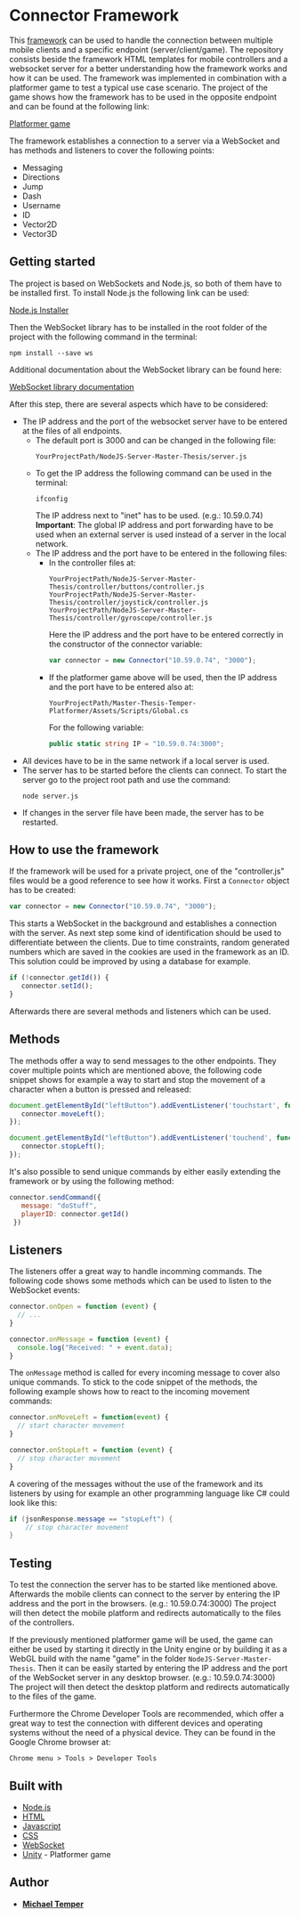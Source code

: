 # Connector Framework

This [framework](framework.js) can be used to handle the connection between multiple mobile clients and a specific endpoint (server/client/game). 
The repository consists beside the framework HTML templates for mobile controllers and
a websocket server for a better understanding how the framework works and how it can be used. The framework was implemented in combination
with a platformer game to test a typical use case scenario. The project of the game shows how the framework has to be used in the opposite endpoint and can
be found at the following link:

[Platformer game](https://github.com/TemperMichael/Master-Thesis-Temper-Platformer)

The framework establishes a connection to a server via a WebSocket and has methods and listeners to cover the following points:
* Messaging
* Directions
* Jump
* Dash
* Username
* ID
* Vector2D
* Vector3D

## Getting started

The project is based on WebSockets and Node.js, so both of them have to be installed first. To install Node.js the following link can be used:

[Node.js Installer](https://nodejs.org/en/#download)

Then the WebSocket library has to be installed in the root folder of the project with the following command in the terminal:

```
npm install --save ws
```

Additional documentation about the WebSocket library can be found here: 

[WebSocket library documentation](https://www.npmjs.com/package/ws)

After this step, there are several aspects which have to be considered:
* The IP address and the port of the websocket server have to be entered at the files of all endpoints.
  * The default port is 3000 and can be changed in the following file:
    ```
    YourProjectPath/NodeJS-Server-Master-Thesis/server.js
    ```
  * To get the IP address the following command can be used in the terminal:
    ```
    ifconfig
    ```
    The IP address next to "inet" has to be used. (e.g.: 10.59.0.74) **Important**: The global IP address and port forwarding
    have to be used when an external server is used instead of a server in the local network.
  * The IP address and the port have to be entered in the following files:
    * In the controller files at:
      ```
      YourProjectPath/NodeJS-Server-Master-Thesis/controller/buttons/controller.js
      YourProjectPath/NodeJS-Server-Master-Thesis/controller/joystick/controller.js
      YourProjectPath/NodeJS-Server-Master-Thesis/controller/gyroscope/controller.js
      ```
      Here the IP address and the port have to be entered correctly in the constructor of the connector variable:
      ```js
      var connector = new Connector("10.59.0.74", "3000");
      ```
    * If the platformer game above will be used, then the IP address and the port have to be entered also at:
      ```
      YourProjectPath/Master-Thesis-Temper-Platformer/Assets/Scripts/Global.cs
      ```
      For the following variable:
      ```cs
      public static string IP = "10.59.0.74:3000";
      ```
 * All devices have to be in the same network if a local server is used.
 * The server has to be started before the clients can connect. To start the server go to the project root path and use the command:
    ```
    node server.js
    ```
 * If changes in the server file have been made, the server has to be restarted.
 
## How to use the framework
 
 If the framework will be used for a private project, one of the "controller.js" files would be a good reference to see how it works.
 First a `Connector` object has to be created:
 ```js
 var connector = new Connector("10.59.0.74", "3000");
 ```
 This starts a WebSocket in the background and establishes a connection with the server. As next step some kind of identification should be used to differentiate between the clients.
 Due to time constraints, random generated numbers which are saved in the cookies are used in the framework as an ID. This solution
 could be improved by using a database for example.
 ```js
 if (!connector.getId()) {
    connector.setId();
 }
 ```
 Afterwards there are several methods and listeners which can be used.
 
## Methods
 
 The methods offer a way to send messages to the other endpoints. They cover multiple points which are mentioned above, the following code
 snippet shows for example a way to start and stop the movement of a character when a button is pressed and released:
 ```js
 document.getElementById("leftButton").addEventListener('touchstart', function (event) {
    connector.moveLeft();
 });

 document.getElementById("leftButton").addEventListener('touchend', function (event) {
    connector.stopLeft();
 });
 ```
 It's also possible to send unique commands by either easily extending the framework or by using the following method:
 ```js
 connector.sendCommand({
    message: "doStuff",
    playerID: connector.getId()
  })
  ```
  
  ## Listeners
  
  The listeners offer a great way to handle incomming commands. The following code shows some methods which can be used to listen to the WebSocket events:
  ```js
  connector.onOpen = function (event) {
    // ...
  }

  connector.onMessage = function (event) {
    console.log("Received: " + event.data);
  }
  ```
  The `onMessage` method is called for every incoming message to cover also unique commands. To stick to the code snippet of the methods, 
  the following example shows how to react to the incoming movement commands:
  ```js
  connector.onMoveLeft = function(event) {
    // start character movement
  }

  connector.onStopLeft = function (event) {
    // stop character movement
  }
  ```
  A covering of the messages without the use of the framework and its listeners by using for example an other programming language like C# could
  look like this:
  ```cs
  if (jsonResponse.message == "stopLeft") {
	  // stop character movement
}
  ```

## Testing
  To test the connection the server has to be started like mentioned above. Afterwards the mobile clients can connect to the server by entering 
  the IP address and the port in the browsers. (e.g.: 10.59.0.74:3000) The project will then detect the mobile platform and redirects automatically to the files of the controllers.
 
  If the previously mentioned platformer game will be used, the game can either be used by starting it directly in the Unity engine or by building
  it as a WebGL build with the name "game" in the folder `NodeJS-Server-Master-Thesis`. Then it can be easily started by
  entering the IP address and the port of the WebSocket server in any desktop browser. (e.g.: 10.59.0.74:3000)
  The project will then detect the desktop platform and redirects automatically to the files of the game.
  
  Furthermore the Chrome Developer Tools are recommended, which offer a great
  way to test the connection with different devices and operating systems without the need of a physical device. They can be found in the Google Chrome browser at:
  ```
  Chrome menu > Tools > Developer Tools
  ```

## Built with
* [Node.js](https://nodejs.org/en/)
* [HTML](https://www.w3.org/html/)
* [Javascript](https://www.javascript.com)
* [CSS](https://www.w3.org/standards/webdesign/htmlcss)
* [WebSocket](https://www.websocket.org)
* [Unity](https://unity3d.com/de/) - Platformer game
## Author
* [**Michael Temper**](https://github.com/TemperMichael)
